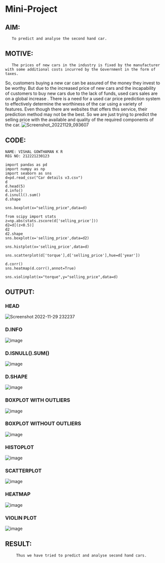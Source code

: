 # Mini-Project
## AIM:
       To predict and analyse the second hand car.
## MOTIVE:
       The prices of new cars in the industry is fixed by the manufacturer with some additional costs incurred by the Government in the form of taxes. 
So, customers buying a new car can be assured of the money they invest to be worthy.
But due to the increased price of new cars and the incapability of customers to buy new cars due to the lack of funds, used cars sales are on a global increase . 
There is a need for a used car price prediction system to effectively determine the worthiness of the car using a variety of features. 
Even though there are websites that offers this service, their prediction method may not be the best. 
So we are just trying to predict the selling price with the available and quality of the required components of the car.
![Screenshot_20221129_093607](https://user-images.githubusercontent.com/94165380/204605556-3d1546ff-6e69-45d3-ad7f-f372f90a90e3.png)

## CODE:
```
NAME: VISHAL GOWTHAMAN K R
REG NO: 212221230123
```
```
import pandas as pd
import numpy as np
import seaborn as sns
d=pd.read_csv("Car details v3.csv")
d
d.head(5)
d.info()
d.isnull().sum()
d.shape

sns.boxplot(x="selling_price",data=d)

from scipy import stats
z=np.abs(stats.zscore(d['selling_price']))
d2=d[(z<0.5)]
d2
d2.shape
sns.boxplot(x='selling_price',data=d2)

sns.histplot(x='selling_price',data=d)

sns.scatterplot(d['torque'],d['selling_price'],hue=d['year'])

d.corr()
sns.heatmap(d.corr(),annot=True)

sns.violinplot(x="torque",y="selling_price",data=d)
```
## OUTPUT:

### HEAD
![Screenshot 2022-11-29 232237](https://user-images.githubusercontent.com/94165380/204606715-e61a0653-e452-42e4-98de-ed2c1fe0ca47.png)
### D.INFO
![image](https://user-images.githubusercontent.com/94165380/204606871-40a1eb9d-1600-498f-a83b-cf92b02bf5b1.png)
### D.ISNULL().SUM()
![image](https://user-images.githubusercontent.com/94165380/204607101-f92d0616-0824-4546-8e1d-915ec900ae60.png)
### D.SHAPE
![image](https://user-images.githubusercontent.com/94165380/204607197-df36f408-fbbd-46e6-bc04-e17e83d4b521.png)
### BOXPLOT WITH OUTLIERS
![image](https://user-images.githubusercontent.com/94165380/204607378-90dcffeb-4e8a-43db-94e9-cc6c71e4d8a5.png)
### BOXPLOT WITHOUT OUTLIERS
![image](https://user-images.githubusercontent.com/94165380/204607670-9504d7b7-c86d-4f17-be54-36e44bd61321.png)
### HISTOPLOT
![image](https://user-images.githubusercontent.com/94165380/204608061-8754f951-862c-40cc-993e-a1323bfb1da4.png)
### SCATTERPLOT
![image](https://user-images.githubusercontent.com/94165380/204608351-f1a37855-ce82-4580-9e5f-3b4d4d54a0fa.png)
### HEATMAP
![image](https://user-images.githubusercontent.com/94165380/204608603-3c8726b7-b95b-4d46-95b1-04ddf6336bae.png)
### VIOLIN PLOT
![image](https://user-images.githubusercontent.com/94165380/204608895-06105653-c5cb-4e97-be39-577d898fa246.png)

## RESULT:
         Thus we have tried to predict and analyse second hand cars.










